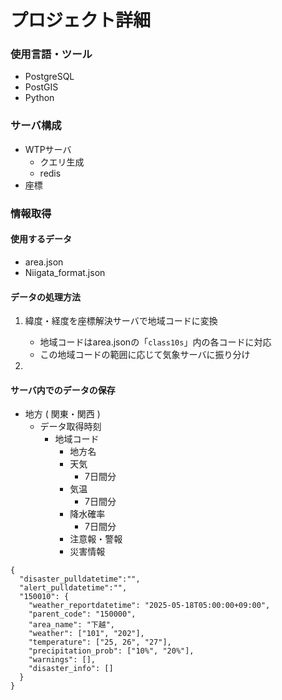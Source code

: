 # プロジェクト詳細
### 使用言語・ツール
- PostgreSQL
- PostGIS
- Python

### サーバ構成
- WTPサーバ
  - クエリ生成
  - redis
- 座標

### 情報取得
#### 使用するデータ
- area.json
- Niigata_format.json

#### データの処理方法
1. 緯度・経度を座標解決サーバで地域コードに変換
    - 地域コードはarea.jsonの「`class10s`」内の各コードに対応
    - この地域コードの範囲に応じて気象サーバに振り分け

2. 

#### サーバ内でのデータの保存
- 地方 ( 関東・関西 )
    - データ取得時刻
        - 地域コード
            - 地方名
            - 天気
                - 7日間分
            - 気温
                - 7日間分
            - 降水確率
                - 7日間分
            - 注意報・警報
            - 災害情報

```
{
  "disaster_pulldatetime":"",
  "alert_pulldatetime":"",
  "150010": {
    "weather_reportdatetime": "2025-05-18T05:00:00+09:00",
    "parent_code": "150000",
    "area_name": "下越",
    "weather": ["101", "202"],
    "temperature": ["25, 26", "27"],
    "precipitation_prob": ["10%", "20%"],
    "warnings": [],
    "disaster_info": []
  }
}
```